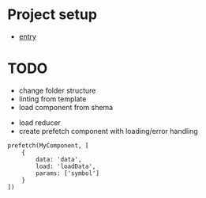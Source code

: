 # Project setup

- [entry](https://github.com/Microsoft/TypeScript-React-Starter)

# TODO

- change folder structure
- linting from template
- load component from shema

* load reducer
* create prefetch component with loading/error handling

```
prefetch(MyComponent, [
    {
        data: 'data',
        load: 'loadData',
        params: ['symbol']
    }
])
```
